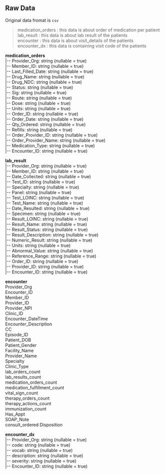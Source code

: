 ## Raw Data
Original data fromat is `csv` 
> medication_orders : this data is about order of medication per patient </br>
> lab_result : this data is about lab result of the patients </br>
> encounter : this data is about visit_details of the patients </br>
> encounter_dx : this data is containing visit code of the patients </br>


**medication_orders** </br>
 |-- Provider_Org: string (nullable = true) </br>
 |-- Member_ID: string (nullable = true) </br>
 |-- Last_Filled_Date: string (nullable = true) </br>
 |-- Drug_Name: string (nullable = true) </br>
 |-- Drug_NDC: string (nullable = true)</br>
 |-- Status: string (nullable = true)</br>
 |-- Sig: string (nullable = true)</br>
 |-- Route: string (nullable = true)</br>
 |-- Dose: string (nullable = true)</br>
 |-- Units: string (nullable = true)</br>
 |-- Order_ID: string (nullable = true)</br>
 |-- Order_Date: string (nullable = true)</br>
 |-- Qty_Ordered: string (nullable = true)</br>
 |-- Refills: string (nullable = true)</br>
 |-- Order_Provider_ID: string (nullable = true)</br>
 |-- Order_Provider_Name: string (nullable = true)</br>
 |-- Medication_Type: string (nullable = true)</br>
 |-- Encounter_ID: string (nullable = true)</br>
 
**lab_result** </br>
 |-- Provider_Org: string (nullable = true)</br>
 |-- Member_ID: string (nullable = true)</br>
 |-- Date_Collected: string (nullable = true)</br>
 |-- Test_ID: string (nullable = true)</br>
 |-- Specialty: string (nullable = true)</br>
 |-- Panel: string (nullable = true)</br>
 |-- Test_LOINC: string (nullable = true)</br>
 |-- Test_Name: string (nullable = true)</br>
 |-- Date_Resulted: string (nullable = true)</br>
 |-- Specimen: string (nullable = true)</br>
 |-- Result_LOINC: string (nullable = true)</br>
 |-- Result_Name: string (nullable = true)</br>
 |-- Result_Status: string (nullable = true)</br>
 |-- Result_Description: string (nullable = true)</br>
 |-- Numeric_Result: string (nullable = true)</br>
 |-- Units: string (nullable = true)</br>
 |-- Abnormal_Value: string (nullable = true)</br>
 |-- Reference_Range: string (nullable = true)</br>
 |-- Order_ID: string (nullable = true)</br>
 |-- Provider_ID: string (nullable = true)</br>
 |-- Encounter_ID: string (nullable = true)</br>
 
**encounter** </br>
Provider_Org </br>
Encounter_ID </br>
Member_ID </br>
Provider_ID </br>
Provider_NPI </br>
Clinic_ID </br>
Encounter_DateTime </br>
Encounter_Description </br>
CC </br>
Episode_ID </br>
Patient_DOB </br>
Patient_Gender </br>
Facility_Name </br>
Provider_Name </br>
Specialty </br>
Clinic_Type </br>
lab_orders_count </br>
lab_results_count </br>
medication_orders_count </br>
medication_fulfillment_count </br>
vital_sign_count </br>
therapy_orders_count </br>
therapy_actions_count </br>
immunization_count </br>
Has_Appt </br>
SOAP_Note </br>
consult_ordered	Disposition </br>

**encounter_dx** </br>
|-- Provider_Org: string (nullable = true)</br>
|-- code: string (nullable = true)</br>
|-- vocab: string (nullable = true)</br>
|-- description: string (nullable = true)</br>
|-- severity: string (nullable = true)</br>
|-- Encounter_ID: string (nullable = true)</br>
